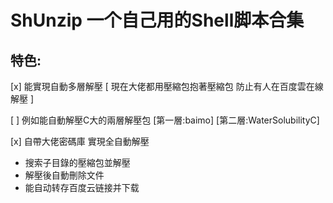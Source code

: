 # ShUnzip 一个自己用的Shell脚本合集
## 特色:
[x]   能實現自動多層解壓 [ 現在大佬都用壓縮包抱著壓縮包 防止有人在百度雲在線解壓 ]

  [ ]  例如能自動解壓C大的兩層解壓包 [第一層:baimo] [第二層:WaterSolubilityC]
  
[x]   自帶大佬密碼庫 實現全自動解壓

*   搜索子目錄的壓縮包並解壓
*   解壓後自動刪除文件
*   能自动转存百度云链接并下载
